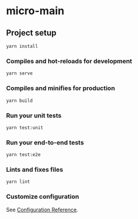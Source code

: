 # micro-main

## Project setup

```
yarn install
```

### Compiles and hot-reloads for development

```
yarn serve
```

### Compiles and minifies for production

```
yarn build

```

### Run your unit tests

```
yarn test:unit
```

### Run your end-to-end tests

```
yarn test:e2e
```

### Lints and fixes files

```
yarn lint
```

### Customize configuration

See [Configuration Reference](https://cli.vuejs.org/config/).

